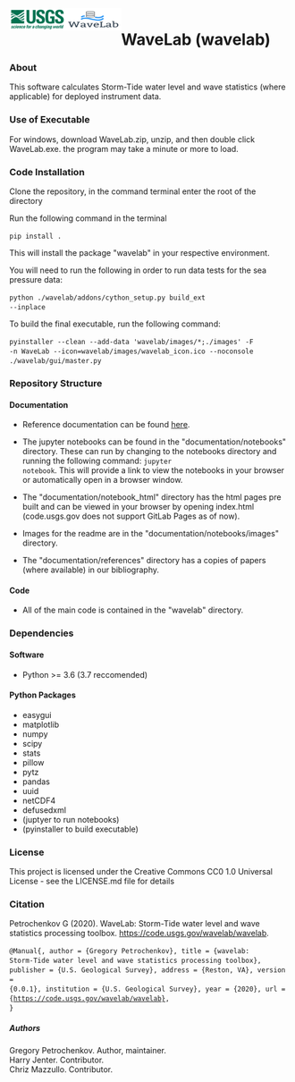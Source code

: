 <img src="./documentation/notebooks/images/usgs.png" style="width: 100px; height: 40px; float: left"/>
<img src="./documentation/notebooks/images/WaveLabLogo.png" style="width: 100px; height: 40px; float: left"/>

# WaveLab (wavelab)

### About
This software calculates Storm-Tide water level and wave statistics (where applicable) for deployed instrument data.

### Use of Executable

For windows, download WaveLab.zip, unzip, and then double click WaveLab.exe.  the program may take a minute or more to load.

### Code Installation

Clone the repository, in the command terminal enter the root of the directory

Run the following command in the terminal

<code>pip install .</code>

This will install the package "wavelab" in your respective environment.

You will need to run the following in order to run data tests for the sea pressure data:

<code>python ./wavelab/addons/cython_setup.py build_ext --inplace</code>

To build the final executable, run the following command:

<code>pyinstaller --clean --add-data 'wavelab/images/*;./images' -F -n WaveLab --icon=wavelab/images/wavelab_icon.ico --noconsole ./wavelab/gui/master.py</code>

### Repository Structure

#### Documentation

- Reference documentation can be found <a href="https://code.usgs.gov/wavelab/wavelab/-/blob/master/documentation/notebooks/index.md">here</a>.

- The jupyter notebooks can be found in the "documentation/notebooks" directory. These can run by changing to the notebooks directory and running the following command: <code>jupyter notebook</code>.  This will provide a link to view the notebooks in your browser or automatically open in a browser window.

- The "documentation/notebook_html" directory has the html pages pre built and can be viewed in your browser by opening index.html (code.usgs.gov does not support GitLab Pages as of now).   

- Images for the readme are in the "documentation/notebooks/images" directory.

- The "documentation/references" directory has a copies of papers (where available) in our bibliography.

#### Code

- All of the main code is contained in the "wavelab" directory.

### Dependencies
#### Software

- Python >= 3.6 (3.7 reccomended)

#### Python Packages

- easygui
- matplotlib
- numpy
- scipy
- stats
- pillow
- pytz
- pandas
- uuid
- netCDF4
- defusedxml
- (juptyer to run notebooks)
- (pyinstaller to build executable)


### License

This project is licensed under the Creative Commons CC0 1.0 Universal License - see the LICENSE.md file for details


### Citation

Petrochenkov G (2020). WaveLab: Storm-Tide water level and wave statistics processing toolbox. https://code.usgs.gov/wavelab/wavelab.

<code>@Manual{,
  author = {Gregory Petrochenkov},
  title = {wavelab: Storm-Tide water level and wave statistics processing toolbox},
  publisher = {U.S. Geological Survey},
  address = {Reston, VA},
  version = {0.0.1},
  institution = {U.S. Geological Survey},
  year = {2020},
  url = {https://code.usgs.gov/wavelab/wavelab},
}</code>

##### Authors
Gregory Petrochenkov. Author, maintainer. <br />
Harry Jenter. Contributor. <br />
Chriz Mazzullo. Contributor.
